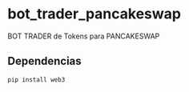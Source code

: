 # bot_trader_pancakeswap
BOT TRADER de Tokens para PANCAKESWAP

## Dependencias

```
pip install web3
```